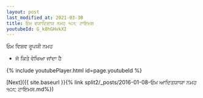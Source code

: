```yaml
---
layout: post
last_modified_at: 2021-03-30
title: ਓਮ ਵਯਾਦਿਸ਼ਾਯ ਨਮਹ ੧੦੮ ਟਾਇਮਸ
youtubeId: G_k8hGHvkXI
---
```

 
 
 ਓਮ ਵਿਸ਼ਵ ਰੂਪਯੀ ਨਮਹ  
 
 -  ਜੋ ਕਿਤੇ ਵੇਖਿਆ ਜਾਂਦਾ ਹੈ 
 
  
 
  
 
 
 
 
 
 


{% include youtubePlayer.html id=page.youtubeId %}
 
[Next]({{ site.baseurl }}{% link  split2/_posts/2016-01-08-ਓਮ ਆਦਿਤਯਾਯਾ ਨਮਹ ੧੦੮ ਟਾਇਮਸ.md%})
 
